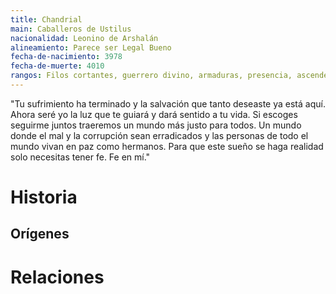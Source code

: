 ```yaml
---
title: Chandrial
main: Caballeros de Ustilus
nacionalidad: Leonino de Arshalán
alineamiento: Parece ser Legal Bueno
fecha-de-nacimiento: 3978
fecha-de-muerte: 4010
rangos: Filos cortantes, guerrero divino, armaduras, presencia, ascendencia celestial
---
```


"Tu sufrimiento ha terminado y la salvación que tanto deseaste ya está aquí. Ahora seré yo la luz que te guiará y dará sentido a tu vida. Si escoges seguirme juntos traeremos un mundo más justo para todos. Un mundo donde el mal y la corrupción sean erradicados y las personas de todo el mundo vivan en paz como hermanos. Para que este sueño se haga realidad solo necesitas tener fe. Fe en mí."

# Historia

## Orígenes



# Relaciones
